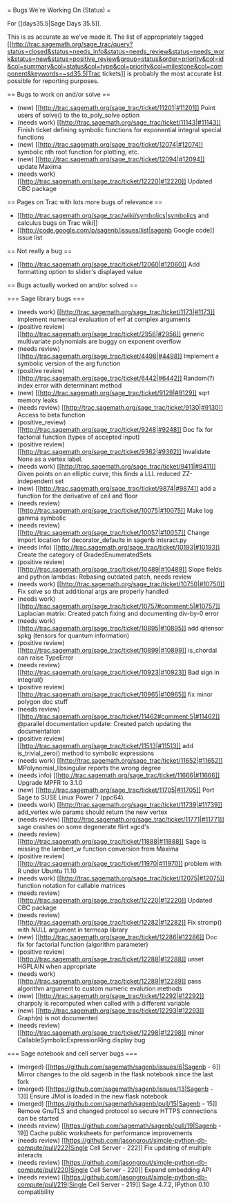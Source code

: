 = Bugs We're Working On (Status) =

For [[days35.5|Sage Days 35.5]].

This is as accurate as we've made it.  The list of appropriately tagged [[http://trac.sagemath.org/sage_trac/query?status=closed&status=needs_info&status=needs_review&status=needs_work&status=new&status=positive_review&group=status&order=priority&col=id&col=summary&col=status&col=type&col=priority&col=milestone&col=component&keywords=~sd35.5|Trac tickets]] is probably the most accurate list possible for reporting purposes.

== Bugs to work on and/or solve ==

 * (new) [[http://trac.sagemath.org/sage_trac/ticket/11201|#11201]] Point users of solve() to the to_poly_solve option
 * (needs work) [[http://trac.sagemath.org/sage_trac/ticket/11143|#11143]] Finish ticket defining symbolic functions for exponential integral special functions
 * (new) [[http://trac.sagemath.org/sage_trac/ticket/12074|#12074]] symbolic nth root function for plotting, etc.
 * (new) [[http://trac.sagemath.org/sage_trac/ticket/12094|#12094]] update Maxima
 * (needs work) [[http://trac.sagemath.org/sage_trac/ticket/12220|#12220]] Updated CBC package
 
== Pages on Trac with lots more bugs of relevance ==
 * [[http://trac.sagemath.org/sage_trac/wiki/symbolics|symbolics and calculus bugs on Trac wiki]]
 * [[http://code.google.com/p/sagenb/issues/list|sagenb Google code]] issue list

== Not really a bug ==

 * [[http://trac.sagemath.org/sage_trac/ticket/12060|#12060]] Add formatting option to slider's displayed value 

== Bugs actually worked on and/or solved ==

=== Sage library bugs ===

 * (needs work) [[http://trac.sagemath.org/sage_trac/ticket/1173|#1173]] implement numerical evaluation of erf at complex arguments
 * (positive review) [[http://trac.sagemath.org/sage_trac/ticket/2956|#2956]] generic multivariate polynomials are buggy on exponent overflow
 * (needs review) [[http://trac.sagemath.org/sage_trac/ticket/4498|#4498]] Implement a symbolic version of the arg function
 * (positive review) [[http://trac.sagemath.org/sage_trac/ticket/6442|#6442]] Random(?) index error with determinant method
 * (new) [[http://trac.sagemath.org/sage_trac/ticket/9129|#9129]] sqrt memory leaks
 * (needs review) [[http://trac.sagemath.org/sage_trac/ticket/9130|#9130]] Access to beta function
 * (positive_review) [[http://trac.sagemath.org/sage_trac/ticket/9248|#9248]] Doc fix for factorial function (types of accepted input)
 * (positive review) [[http://trac.sagemath.org/sage_trac/ticket/9362|#9362]] Invalidate None as a vertex label.
 * (needs work) [[http://trac.sagemath.org/sage_trac/ticket/9411|#9411]] Given points on an elliptic curve, this finds a LLL reduced ZZ-independent set
 * (new) [[http://trac.sagemath.org/sage_trac/ticket/9874|#9874]] add a function for the derivative of ceil and floor
 * (needs review) [[http://trac.sagemath.org/sage_trac/ticket/10075|#10075]] Make log gamma symbolic
 * (needs review) [[http://trac.sagemath.org/sage_trac/ticket/10057|#10057]] Change import location for decorator_defaults in sagenb interact.py
 * (needs info) [[http://trac.sagemath.org/sage_trac/ticket/10193|#10193]] Create the category of GradedEnumeratedSets
 * (positive review) [[http://trac.sagemath.org/sage_trac/ticket/10489|#10489]] Slope fields and python lambdas: Rebasing outdated patch, needs review
 * (needs work) [[http://trac.sagemath.org/sage_trac/ticket/10750|#10750]] Fix solve so that additional args are properly handled
 * (needs work) [[http://trac.sagemath.org/sage_trac/ticket/10757#comment:5|#10757]] Laplacian matrix: Created patch fixing and documenting div-by-0 error
 * (needs work) [[http://trac.sagemath.org/sage_trac/ticket/10895|#10895]] add qitensor spkg (tensors for quantum information)
 * (positive review) [[http://trac.sagemath.org/sage_trac/ticket/10899|#10899]] is_chordal can raise TypeError
 * (needs review) [[http://trac.sagemath.org/sage_trac/ticket/10923|#10923]] Bad sign in integral()
 * (positive review) [[http://trac.sagemath.org/sage_trac/ticket/10965|#10965]] fix minor polygon doc stuff
 * (needs review) [[http://trac.sagemath.org/sage_trac/ticket/11462#comment:5|#11462]] @parallel documentation update: Created patch updating the documentation
 * (positive review) [[http://trac.sagemath.org/sage_trac/ticket/11513|#11513]] add is_trivial_zero() method to symbolic expressions
 * (needs work) [[http://trac.sagemath.org/sage_trac/ticket/11652|#11652]] MPolynomial_libsingular reports the wrong degree
 * (needs info) [[http://trac.sagemath.org/sage_trac/ticket/11666|#11666]] Upgrade MPFR to 3.1.0
 * (new) [[http://trac.sagemath.org/sage_trac/ticket/11705|#11705]] Port Sage to SUSE Linux Power 7 (ppc64).
 * (needs work) [[http://trac.sagemath.org/sage_trac/ticket/11739|#11739]] add_vertex w/o params should return the new vertex
 * (needs review) [[http://trac.sagemath.org/sage_trac/ticket/11771|#11771]] sage crashes on some degenerate flint xgcd's
 * (needs review) [[http://trac.sagemath.org/sage_trac/ticket/11888|#11888]] Sage is missing the lambert_w function conversion from Maxima
 * (positive review) [[http://trac.sagemath.org/sage_trac/ticket/11970|#11970]] problem with R under Ubuntu 11.10
 * (needs work) [[http://trac.sagemath.org/sage_trac/ticket/12075|#12075]] function notation for callable matrices
 * (needs review) [[http://trac.sagemath.org/sage_trac/ticket/12220|#12220]] Updated CBC package
 * (needs review) [[http://trac.sagemath.org/sage_trac/ticket/12282|#12282]] Fix strcmp() with NULL argument in termcap library
 * (new) [[http://trac.sagemath.org/sage_trac/ticket/12286|#12286]] Doc fix for factorial function (algorithm parameter) 
 * (positive review) [[http://trac.sagemath.org/sage_trac/ticket/12288|#12288]] unset HGPLAIN when appropriate
 * (needs work) [[http://trac.sagemath.org/sage_trac/ticket/12289|#12289]] pass algorithm argument to custom numeric evalution methods
 * (new) [[http://trac.sagemath.org/sage_trac/ticket/12292|#12292]] charpoly is recomputed when called with a different variable
 * (new) [[http://trac.sagemath.org/sage_trac/ticket/12293|#12293]] Graph(n) is not documented
 * (needs review) [[http://trac.sagemath.org/sage_trac/ticket/12298|#12298]] minor CallableSymbolicExpressionRing display bug

=== Sage notebook and cell server bugs ===

 * (merged) [[https://github.com/sagemath/sagenb/issues/6|Sagenb - 6]] Mirror changes to the old sagenb in the flask notebook since the last fork
 * (merged) [[https://github.com/sagemath/sagenb/issues/13|Sagenb - 13]] Ensure JMol is loaded in the new flask notebook
 * (merged) [[https://github.com/sagemath/sagenb/pull/15|Sagenb - 15]] Remove GnuTLS and changed protocol so secure HTTPS connections can be started
 * (needs review) [[https://github.com/sagemath/sagenb/pull/19|Sagenb - 19]] Cache public worksheets for performance improvements
 * (needs review) [[https://github.com/jasongrout/simple-python-db-compute/pull/222|Single Cell Server - 222]] Fix updating of multiple interacts
 * (needs review) [[https://github.com/jasongrout/simple-python-db-compute/pull/220|Single Cell Server - 220]] Expand embedding API
 * (needs review) [[https://github.com/jasongrout/simple-python-db-compute/pull/219|Single Cell Server - 219]] Sage 4.7.2, IPython 0.10 compatibility
